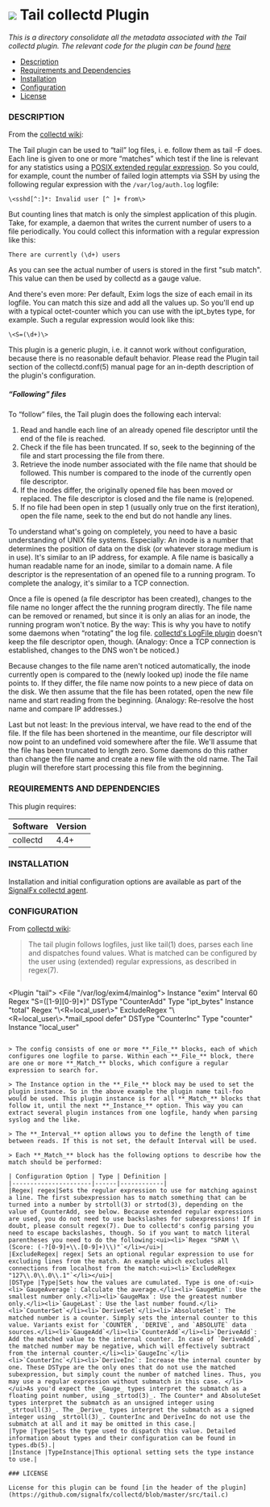 # ![](https://github.com/signalfx/integrations/blob/master/collectd/img/integrations_collectd.png) Tail collectd Plugin

_This is a directory consolidate all the metadata associated with the Tail collectd plugin. The relevant code for the plugin can be found [here](https://github.com/signalfx/collectd/blob/master/src/tail.c)_

- [Description](#description)
- [Requirements and Dependencies](#requirements-and-dependencies)
- [Installation](#installation)
- [Configuration](#configuration)
- [License](#license)

### DESCRIPTION

From the [collectd wiki](https://collectd.org/wiki/index.php/Plugin:Tail):

The Tail plugin can be used to “tail” log files, i. e. follow them as tail -F does. Each line is given to one or more “matches” which test if the line is relevant for any statistics using a [POSIX extended regular expression](http://en.wikipedia.org/wiki/Regular_expression). So you could, for example, count the number of failed login attempts via SSH by using the following regular expression with the `/var/log/auth.log` logfile:

```
\<sshd[^:]*: Invalid user [^ ]+ from\>
```

But counting lines that match is only the simplest application of this plugin. Take, for example, a daemon that writes the current number of users to a file periodically. You could collect this information with a regular expression like this:

```
There are currently (\d+) users
```

As you can see the actual number of users is stored in the first "sub match". This value can then be used by collectd as a gauge value.

And there's even more: Per default, Exim logs the size of each email in its logfile. You can match this size and add all the values up. So you'll end up with a typical octet-counter which you can use with the ipt_bytes type, for example. Such a regular expression would look like this:

```
\<S=(\d+)\>
```

This plugin is a generic plugin, i.e. it cannot work without configuration, because there is no reasonable default behavior. Please read the Plugin tail section of the collectd.conf(5) manual page for an in-depth description of the plugin's configuration.

##### “Following” files
To “follow” files, the Tail plugin does the following each interval:

1. Read and handle each line of an already opened file descriptor until the end of the file is reached.
1. Check if the file has been truncated. If so, seek to the beginning of the file and start processing the file from there.
1. Retrieve the inode number associated with the file name that should be followed. This number is compared to the inode of the currently open file descriptor.
1. If the inodes differ, the originally opened file has been moved or replaced. The file descriptor is closed and the file name is (re)opened.
1. If no file had been open in step 1 (usually only true on the first iteration), open the file name, seek to the end but do not handle any lines.

To understand what's going on completely, you need to have a basic understanding of UNIX file systems. Especially: An inode is a number that determines the position of data on the disk (or whatever storage medium is in use). It's similar to an IP address, for example. A file name is basically a human readable name for an inode, similar to a domain name. A file descriptor is the representation of an opened file to a running program. To complete the analogy, it's similar to a TCP connection.

Once a file is opened (a file descriptor has been created), changes to the file name no longer affect the the running program directly. The file name can be removed or renamed, but since it is only an alias for an inode, the running program won't notice. By the way: This is why you have to notify some daemons when “rotating” the log file. [collectd's LogFile plugin](https://collectd.org/wiki/index.php/Plugin:LogFile) doesn't keep the file descriptor open, though. (Analogy: Once a TCP connection is established, changes to the DNS won't be noticed.)

Because changes to the file name aren't noticed automatically, the inode currently open is compared to the (newly looked up) inode the file name points to. If they differ, the file name now points to a new piece of data on the disk. We then assume that the file has been rotated, open the new file name and start reading from the beginning. (Analogy: Re-resolve the host name and compare IP addresses.)

Last but not least: In the previous interval, we have read to the end of the file. If the file has been shortened in the meantime, our file descriptor will now point to an undefined void somewhere after the file. We'll assume that the file has been truncated to length zero. Some daemons do this rather than change the file name and create a new file with the old name. The Tail plugin will therefore start processing this file from the beginning.

### REQUIREMENTS AND DEPENDENCIES

This plugin requires:

| Software          | Version        |
|-------------------|----------------|
| collectd |  4.4+  |

### INSTALLATION

Installation and initial configuration options are available as part of the [SignalFx collectd agent](https://github.com/signalfx/integrations/tree/master/collectd). 


### CONFIGURATION

From [collectd wiki](https://collectd.org/documentation/manpages/collectd.conf.5.shtml#plugin_tail):

> The tail plugin follows logfiles, just like tail(1) does, parses each line and dispatches found values. What is matched can be configured by the user using (extended) regular expressions, as described in regex(7).
> ```
  <Plugin "tail">
    <File "/var/log/exim4/mainlog">
      Instance "exim"
      Interval 60
      <Match>
        Regex "S=([1-9][0-9]*)"
        DSType "CounterAdd"
        Type "ipt_bytes"
        Instance "total"
      </Match>
      <Match>
        Regex "\\<R=local_user\\>"
        ExcludeRegex "\\<R=local_user\\>.*mail_spool defer"
        DSType "CounterInc"
        Type "counter"
        Instance "local_user"
      </Match>
    </File>
  </Plugin>
```

> The config consists of one or more **_File_** blocks, each of which configures one logfile to parse. Within each **_File_** block, there are one or more **_Match_** blocks, which configure a regular expression to search for.

> The Instance option in the **_File_** block may be used to set the plugin instance. So in the above example the plugin name tail-foo would be used. This plugin instance is for all **_Match_** blocks that follow it, until the next **_Instance_** option. This way you can extract several plugin instances from one logfile, handy when parsing syslog and the like.

> The **_Interval_** option allows you to define the length of time between reads. If this is not set, the default Interval will be used.

> Each **_Match_** block has the following options to describe how the match should be performed:

| Configuration Option | Type | Definition |
|----------------------|------|------------|
|Regex| regex|Sets the regular expression to use for matching against a line. The first subexpression has to match something that can be turned into a number by strtoll(3) or strtod(3), depending on the value of CounterAdd, see below. Because extended regular expressions are used, you do not need to use backslashes for subexpressions! If in doubt, please consult regex(7). Due to collectd's config parsing you need to escape backslashes, though. So if you want to match literal parentheses you need to do the following:<ui><li>`Regex "SPAM \\(Score: (-?[0-9]+\\.[0-9]+)\\)"`</li></ui>|
|ExcludeRegex| regex| Sets an optional regular expression to use for excluding lines from the match. An example which excludes all connections from localhost from the match:<ui><li>`ExcludeRegex "127\\.0\\.0\\.1"`</li></ui>|
|DSType |Type|Sets how the values are cumulated. Type is one of:<ui><li>`GaugeAverage`: Calculate the average.</li><li>`GaugeMin`: Use the smallest number only.<?li><li>`GaugeMax`: Use the greatest number only.</li><li>`GaugeLast`: Use the last number found.</li><li>`CounterSet`</li><li>`DeriveSet`</li><li>`AbsoluteSet`: The matched number is a counter. Simply sets the internal counter to this value. Variants exist for `COUNTER`, `DERIVE`, and `ABSOLUTE` data sources.</li><li>`GaugeAdd`</li><li>`CounterAdd`</li><li>`DeriveAdd`: Add the matched value to the internal counter. In case of `DeriveAdd`, the matched number may be negative, which will effectively subtract from the internal counter.</li><li>`GaugeInc`</li><li>`CounterInc`</li><li>`DeriveInc`: Increase the internal counter by one. These DSType are the only ones that do not use the matched subexpression, but simply count the number of matched lines. Thus, you may use a regular expression without submatch in this case. </li></ui>As you'd expect the _Gauge_ types interpret the submatch as a floating point number, using _strtod(3)_. The Counter* and AbsoluteSet types interpret the submatch as an unsigned integer using _strtoull(3)_. The _Derive_ types interpret the submatch as a signed integer using _strtoll(3)_. CounterInc and DeriveInc do not use the submatch at all and it may be omitted in this case.|
|Type |Type|Sets the type used to dispatch this value. Detailed information about types and their configuration can be found in types.db(5).|
|Instance |TypeInstance|This optional setting sets the type instance to use.|

### LICENSE

License for this plugin can be found [in the header of the plugin](https://github.com/signalfx/collectd/blob/master/src/tail.c)
